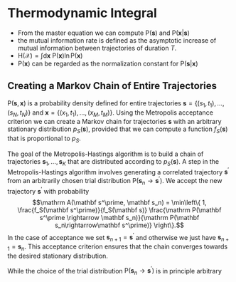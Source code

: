 # Thermodynamic Integral

- From the master equation we can compute $\mathrm P(\mathbf s)$ and $\mathrm P(\mathbf x|\mathbf s)$
- the mutual information rate is defined as the asymptotic increase of mutual information between trajectories of duration $T$.
- $\mathrm H(\mathcal X) = \int\mathrm d\mathbf x\ \mathrm P(\mathbf x)\ln\mathrm P(\mathbf x)$
- $\mathrm P(\mathbf x)$ can be regarded as the normalization constant for $\mathrm P(\mathbf s|\mathbf x)$

## Creating a Markov Chain of Entire Trajectories

$\mathrm P(\mathbf s,\mathbf x)$ is a probability density defined for entire trajectories $\mathbf s = \{(s_1, t_1),\ldots,(s_N,t_N)\}$ and $\mathbf x = \{(x_1, t_1),\ldots,(x_M,t_M)\}$. Using the Metropolis acceptance criterion we can create a Markov chain for trajectories $\mathbf s$ with an arbitrary stationary distribution $p_S(\mathbf s)$, provided that we can compute a function $f_S(\mathbf s)$ that is proportional to $p_S$.

The goal of the Metropolis-Hastings algorithm is to build a chain of trajectories $\mathbf s_1,\ldots,\mathbf s_K$ that are distributed according to $p_S(\mathbf s)$. A step in the Metropolis-Hastings algorithm involves generating a correlated trajectory $\mathbf s^\prime$ from an arbitrarily chosen trial distribution $\mathrm P(\mathbf s_n\rightarrow\mathbf s^\prime)$. We accept the new trajectory $\mathbf s^\prime$ with probability $$\mathrm A(\mathbf s^\prime, \mathbf s_n) = \min\left\{ 1,  \frac{f_S(\mathbf s^\prime)}{f_S(\mathbf s)} \frac{\mathrm P(\mathbf s^\prime \rightarrow \mathbf s_n)}{\mathrm P(\mathbf s_n\rightarrow\mathbf s^\prime)} \right\}.$$ 
In the case of acceptance we set $\mathbf s_{n+1} = \mathbf s^\prime$ and otherwise we just have $\mathbf s_{n+1}=\mathbf s_n.$ This acceptance criterion ensures that the chain converges towards the desired stationary distribution.

While the choice of the trial distribution $\mathrm P(\mathbf s_n\rightarrow\mathbf s^\prime)$ is in principle arbitrary
